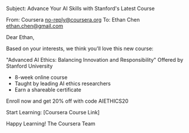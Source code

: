 Subject: Advance Your AI Skills with Stanford's Latest Course

From: Coursera <no-reply@coursera.org>
To: Ethan Chen <ethan.chen@gmail.com>

Dear Ethan,

Based on your interests, we think you'll love this new course:

"Advanced AI Ethics: Balancing Innovation and Responsibility"
Offered by Stanford University

- 8-week online course
- Taught by leading AI ethics researchers
- Earn a shareable certificate

Enroll now and get 20% off with code AIETHICS20

Start Learning: [Coursera Course Link]

Happy Learning!
The Coursera Team
